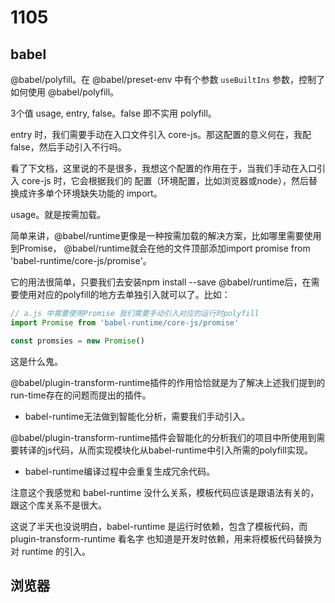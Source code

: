 # 1105

## babel   

@babel/polyfill。在 @babel/preset-env 中有个参数 `useBuiltIns` 参数，控制了如何使用
@babel/polyfill。    

3个值 usage, entry, false。false 即不实用 polyfill。   

entry 时，我们需要手动在入口文件引入 core-js。那这配置的意义何在，我配 false，然后手动引入不行吗。   

看了下文档，这里说的不是很多，我想这个配置的作用在于，当我们手动在入口引入 core-js 时，它会根据我们的
配置（环境配置，比如浏览器或node），然后替换成许多单个环境缺失功能的 import。  

usage。就是按需加载。   

简单来讲，@babel/runtime更像是一种按需加载的解决方案，比如哪里需要使用到Promise，
@babel/runtime就会在他的文件顶部添加import promise from 'babel-runtime/core-js/promise'。   

它的用法很简单，只要我们去安装npm install --save @babel/runtime后，在需要使用对应的polyfill的地方去单独引入就可以了。比如：   

```js
// a.js 中需要使用Promise 我们需要手动引入对应的运行时polyfill
import Promise from 'babel-runtime/core-js/promise'

const promsies = new Promise()
```    

这是什么鬼。    

@babel/plugin-transform-runtime插件的作用恰恰就是为了解决上述我们提到的run-time存在的问题而提出的插件。    

- babel-runtime无法做到智能化分析，需要我们手动引入。

@babel/plugin-transform-runtime插件会智能化的分析我们的项目中所使用到需要转译的js代码，从而实现模块化从babel-runtime中引入所需的polyfill实现。     

- babel-runtime编译过程中会重复生成冗余代码。    

注意这个我感觉和 babel-runtime 没什么关系，模板代码应该是跟语法有关的，跟这个库关系不是很大。    


这说了半天也没说明白，babel-runtime 是运行时依赖，包含了模板代码，而 plugin-transform-runtime 看名字
也知道是开发时依赖，用来将模板代码替换为对 runtime 的引入。   

## 浏览器
